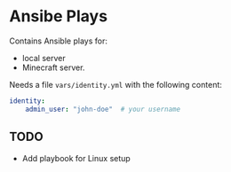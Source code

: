 # Ansibe Plays

Contains Ansible plays for:

- local server
- Minecraft server.

Needs a file `vars/identity.yml` with the following content:

```yaml
identity:
    admin_user: "john-doe"  # your username
```

## TODO

- Add playbook for Linux setup
